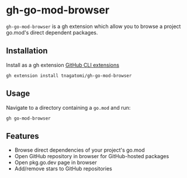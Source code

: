 # gh-go-mod-browser

`gh-go-mod-browser` is a gh extension which allow you to browse a project go.mod's direct dependent packages.

## Installation

Install as a gh extension [GitHub CLI extensions](https://cli.github.com/manual/gh_extension)

```console
gh extension install tnagatomi/gh-go-mod-browser
```

## Usage

Navigate to a directory containing a `go.mod` and run:

```console
gh go-mod-browser
```

## Features

- Browse direct dependencies of your project's go.mod
- Open GitHub repository in browser for GitHub-hosted packages
- Open pkg.go.dev page in browser
- Add/remove stars to GitHub repositories
